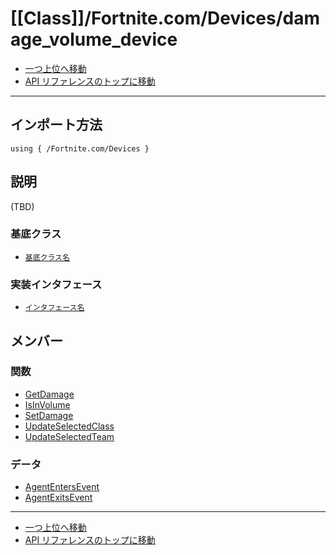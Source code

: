 # [[Class]]/Fortnite.com/Devices/damage_volume_device

- [一つ上位へ移動](../main.md)
- [API リファレンスのトップに移動](../../../main.md)

---

## インポート方法

```verse
using { /Fortnite.com/Devices }
```

## 説明

(TBD)

### 基底クラス

- [`基底クラス名`]()

### 実装インタフェース

- [`インタフェース名`]()

## メンバー

### 関数

- [GetDamage](./F_GetDamage/main.md)
- [IsInVolume](./F_IsInVolume/main.md)
- [SetDamage](./F_SetDamage/main.md)
- [UpdateSelectedClass](./F_UpdateSelectedClass/main.md)
- [UpdateSelectedTeam](./F_UpdateSelectedTeam/main.md)

### データ

- [AgentEntersEvent](./D_AgentEntersEvent/main.md)
- [AgentExitsEvent](./D_AgentExitsEvent/main.md)

---

- [一つ上位へ移動](../main.md)
- [API リファレンスのトップに移動](../../../main.md)
